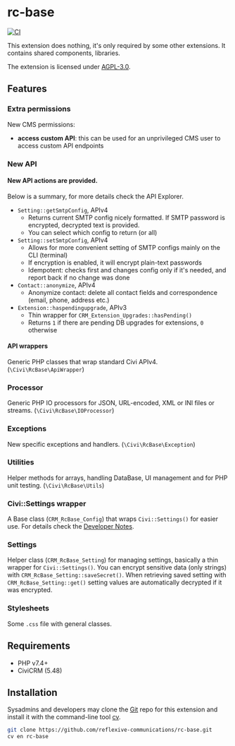 # rc-base

[![CI](https://github.com/reflexive-communications/rc-base/actions/workflows/main.yml/badge.svg)](https://github.com/reflexive-communications/rc-base/actions/workflows/main.yml)

This extension does nothing, it's only required by some other extensions. It contains shared components, libraries.

The extension is licensed under [AGPL-3.0](LICENSE.txt).

## Features

### Extra permissions

New CMS permissions:

-   **access custom API**: this can be used for an unprivileged CMS user to access custom API endpoints

### New API

#### New API actions are provided.

Below is a summary, for more details check the API Explorer.

-   `Setting::getSmtpConfig`, APIv4
    -   Returns current SMTP config nicely formatted. If SMTP password is encrypted, decrypted text is provided.
    -   You can select which config to return (or all)
-   `Setting::setSmtpConfig`, APIv4
    -   Allows for more convenient setting of SMTP configs mainly on the CLI (terminal)
    -   If encryption is enabled, it will encrypt plain-text passwords
    -   Idempotent: checks first and changes config only if it's needed, and report back if no change was done
-   `Contact::anonymize`, APIv4
    -   Anonymize contact: delete all contact fields and correspondence (email, phone, address etc.)
-   `Extension::haspendingupgrade`, APIv3
    -   Thin wrapper for `CRM_Extension_Upgrades::hasPending()`
    -   Returns `1` if there are pending DB upgrades for extensions, `0` otherwise

#### API wrappers

Generic PHP classes that wrap standard Civi APIv4. (`\Civi\RcBase\ApiWrapper`)

### Processor

Generic PHP IO processors for JSON, URL-encoded, XML or INI files or streams. (`\Civi\RcBase\IOProcessor`)

### Exceptions

New specific exceptions and handlers. (`\Civi\RcBase\Exception`)

### Utilities

Helper methods for arrays, handling DataBase, UI management and for PHP unit testing. (`\Civi\RcBase\Utils`)

### Civi::Settings wrapper

A Base class (`CRM_RcBase_Config`) that wraps `Civi::Settings()` for easier use. For details check
the [Developer Notes](DEVELOPER.md).

### Settings

Helper class (`CRM_RcBase_Setting`) for managing settings, basically a thin wrapper for `Civi::Settings()`.
You can encrypt sensitive data (only strings) with `CRM_RcBase_Setting::saveSecret()`.
When retrieving saved setting with `CRM_RcBase_Setting::get()` setting values are automatically decrypted if it was encrypted.

### Stylesheets

Some `.css` file with general classes.

## Requirements

-   PHP v7.4+
-   CiviCRM (5.48)

## Installation

Sysadmins and developers may clone the [Git](https://en.wikipedia.org/wiki/Git) repo for this extension and install it
with the command-line tool [cv](https://github.com/civicrm/cv).

```bash
git clone https://github.com/reflexive-communications/rc-base.git
cv en rc-base
```
